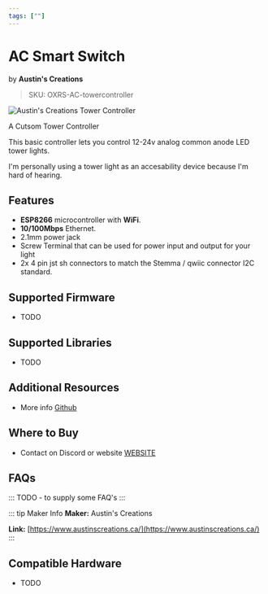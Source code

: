 ```yaml
---
tags: [""]
---
```


# AC Smart Switch
<p class="maker">by <b>Austin's Creations</b></p>

> SKU: OXRS-AC-towercontroller

<!-- Board Image -->
![Austin's Creations Tower Controller](/images/addons/ac-tower-controller.jpg)

<!-- Board Description -->
A Cutsom Tower Controller

This basic controller lets you control 12-24v analog common anode LED tower lights.

I'm personally using a tower light as an accesability device because I'm hard of hearing.

## Features

- **ESP8266** microcontroller with **WiFi**.
- **10/100Mbps** Ethernet.
- 2.1mm power jack
- Screw Terminal that can be used for power input and output for your light
- 2x 4 pin jst sh connectors to match the Stemma / qwiic connector I2C standard.

## Supported Firmware
 - TODO

## Supported Libraries
 - TODO

## Additional Resources
- More info [Github](https://github.com/austinscreations/Tower-Controller)

## Where to Buy
- Contact on Discord or website [WEBSITE](https://www.austinscreations.ca/)

## FAQs
:::
TODO - to supply some FAQ's
:::

::: tip Maker Info
**Maker:** Austin's Creations

**Link:** [https://www.austinscreations.ca/](https://www.austinscreations.ca/)
:::

## Compatible Hardware
- TODO
